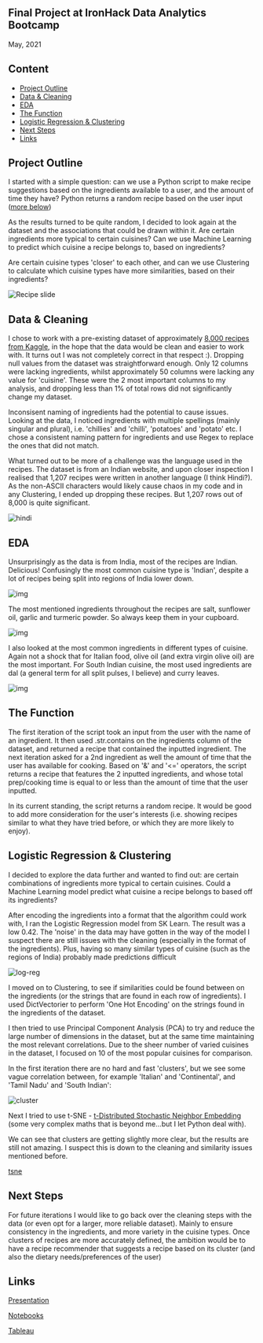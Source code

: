 
## Final Project at IronHack Data Analytics Bootcamp
May, 2021

## Content

- [Project Outline](#project-outline)
- [Data & Cleaning](#data--cleaning)
- [EDA](#EDA)
- [The Function](#the-function)
- [Logistic Regression & Clustering](#logistic-regression--clustering)
- [Next Steps](#next-steps)
- [Links](#links)

## Project Outline

I started with a simple question: can we use a Python script to make recipe suggestions based on the ingredients available to a user, and the amount of time they have? Python returns a random recipe based on the user input ([more below](https://github.com/samcana/final-project/edit/main/README.md#the-function))

As the results turned to be quite random, I decided to look again at the dataset and the associations that could be drawn within it. Are certain ingredients more typical to certain cuisines? Can we use Machine Learning to predict which cuisine a recipe belongs to, based on ingredients?

Are certain cuisine types 'closer' to each other, and can we use Clustering to calculate which cuisine types have more similarities, based on their ingredients?

![Recipe slide](https://github.com/samcana/final-project/blob/main/images/Recipe%20Picker%20-%20First%20Elevator%20Pitch.png?raw=true)

## Data & Cleaning

I chose to work with a pre-existing dataset of approximately [8,000 recipes from Kaggle](https://www.kaggle.com/sarthak71/food-recipes), in the hope that the data would be clean and easier to work with. It turns out I was not completely correct in that respect :). Dropping null values from the dataset was straightforward enough. Only 12 columns were lacking ingredients, whilst approximately 50 columns were lacking any value for 'cuisine'. These were the 2 most important columns to my analysis, and dropping less than 1% of total rows did not significantly change my dataset.

Inconsisent naming of ingredients had the potential to cause issues. Looking at the data, I noticed ingredients with multiple spellings (mainly singular and plural), i.e. 'chillies' and 'chilli', 'potatoes' and 'potato' etc. I chose a consistent naming pattern for ingredients and use Regex to replace the ones that did not match.

What turned out to be more of a challenge was the language used in the recipes. The dataset is from an Indian website, and upon closer inspection I realised that 1,207 recipes were written in another language (I think Hindi?). As the non-ASCII characters would likely cause chaos in my code and in any Clustering, I ended up dropping these recipes. But 1,207 rows out of 8,000 is quite significant.

![hindi](https://github.com/samcana/final-project/blob/main/images/hindi%20recipes.png?raw=true)

## EDA

Unsurprisingly as the data is from India, most of the recipes are Indian. Delicious! Confusingly the most common cuisine type is 'Indian', despite a lot of recipes being split into regions of India lower down.

![img](https://github.com/samcana/final-project/blob/main/images/cuisine%20dist%20with%20code.png?raw=true|width=200px)

The most mentioned ingredients throughout the recipes are salt, sunflower oil, garlic and turmeric powder. So always keep them in your cupboard.

![img](https://github.com/samcana/final-project/blob/main/images/Screenshot%202021-05-19%20at%2015.21.09.png?raw=true|width=200px)

I also looked at the most common ingredients in different types of cuisine. Again not a shock that for Italian food, olive oil (and extra virgin olive oil) are the most important. For South Indian cuisine, the most used ingredients are dal (a general term for all split pulses, I believe) and curry leaves.

![img](https://github.com/samcana/final-project/blob/main/images/common%20ingredients%20per%20cuisine.png?raw=true)

## The Function

The first iteration of the script took an input from the user with the name of an ingredient. It then used .str.contains on the ingredients column of the dataset, and returned a recipe that contained the inputted ingredient. The next iteration asked for a 2nd ingredient as well the amount of time that the user has available for cooking. Based on '&' and '<=' operators, the script returns a recipe that features the 2 inputted ingredients, and whose total prep/cooking time is equal to or less than the amount of time that the user inputted.

In its current standing, the script returns a random recipe. It would be good to add more consideration for the user's interests (i.e. showing recipes similar to what they have tried before, or which they are more likely to enjoy).

## Logistic Regression & Clustering

I decided to explore the data further and wanted to find out: are certain combinations of ingredients more typical to certain cuisines. Could a Machine Learning model predict what cuisine a recipe belongs to based off its ingredients?

After encoding the ingredients into a format that the algorithm could work with, I ran the Logistic Regression model from SK Learn. The result was a low 0.42. The 'noise' in the data may have gotten in the way of the model I suspect there are still issues with the cleaning (especially in the format of the ingredients). Plus, having so many similar types of cuisine (such as the regions of India) probably made predictions difficult

![log-reg](https://github.com/samcana/final-project/blob/main/images/logistic%20regression.png)

I moved on to Clustering, to see if similarities could be found between on the ingredients (or the strings that are found in each row of ingredients). I used DictVectorier to perform 'One Hot Encoding' on the strings found in the ingredients of the dataset.

I then tried to use Principal Component Analysis (PCA) to try and reduce the large number of dimensions in the dataset, but at the same time maintaining the most relevant correlations. Due to the sheer number of varied cuisines in the dataset, I focused on 10 of the most popular cuisines for comparison.

In the first iteration there are no hard and fast 'clusters', but we see some vague correlation between, for example 'Italian' and 'Continental', and 'Tamil Nadu' and 'South Indian':

![cluster](https://github.com/samcana/final-project/blob/main/images/Screenshot%202021-05-19%20at%2023.24.32.png)

Next I tried to use t-SNE - [t-Distributed Stochastic Neighbor Embedding](https://www.youtube.com/watch?v=NEaUSP4YerM) (some very complex maths that is beyond me...but I let Python deal with).

We can see that clusters are getting slightly more clear, but the results are still not amazing. I suspect this is down to the cleaning and similarity issues mentioned before.

[tsne](https://github.com/samcana/final-project/blob/main/images/t-sne.png)

## Next Steps

For future iterations I would like to go back over the cleaning steps with the data (or even opt for a larger, more reliable dataset). Mainly to ensure consistency in the ingredients, and more variety in the cuisine types. Once clusters of recipes are more accurately defined, the ambition would be to have a recipe recommender that suggests a recipe based on its cluster (and also the dietary needs/preferences of the user)


## Links

[Presentation](https://docs.google.com/presentation/d/15ReH73ckD4kU4OfbE6p0_4IH5iOdUybCF8ErZlP1mZI/edit#slide=id.g59d6898307_0_0)

[Notebooks](https://github.com/samcana/final-project/tree/main/notebooks)

[Tableau](https://public.tableau.com/views/Recipes_Final_Project/AvgNoIngredientsTimeTaken?:language=en&:display_count=y&publish=yes&:origin=viz_share_link)

